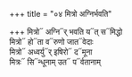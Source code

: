 +++
title = "०४ मित्रो अग्निर्भवति"

+++
मित्रो᳓ अग्नि᳓र् भवति य᳓त् स᳓मिद्धो  
मित्रो᳓ हो᳓ता व᳓रुणो जात᳓वेदाः  
मित्रो᳓ अध्वर्यु᳓र् इषिरो᳓ द᳓मूना  
मित्रः᳓ सि᳓न्धूनाम् उत᳓ प᳓र्वतानाम्